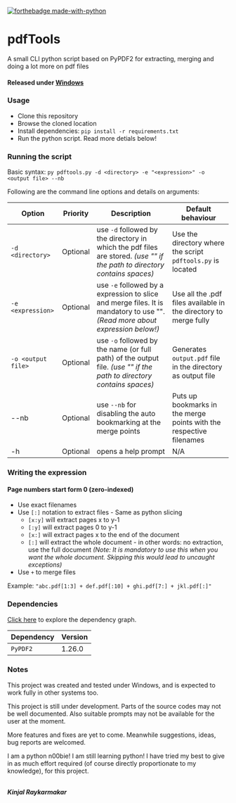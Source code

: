[![forthebadge made-with-python](http://ForTheBadge.com/images/badges/made-with-python.svg)](https://www.python.org/)

# pdfTools
A small CLI python script based on PyPDF2 for extracting, merging and doing a lot more on pdf files

#### Released under [Windows](https://github.com/Kinjalrk2k/pdfTools/releases)

### Usage
* Clone this repository
* Browse the cloned location
* Install dependencies: ````pip install -r requirements.txt````
* Run the python script. Read more detials below!

### Running the script
Basic syntax:
````py pdftools.py -d <directory> -e "<expression>" -o <output file> --nb````

Following are the command line options and details on arguments:

| Option                   | Priority   | Description                                                                                                                        | Default behaviour                                                   |
|--------------------------|------------|------------------------------------------------------------------------------------------------------------------------------------|---------------------------------------------------------------------|
| ````-d <directory>````   | Optional   | use ````-d```` followed by the directory in which the pdf files are stored. *(use "" if the path to directory contains spaces)*    | Use the directory where the script ````pdftools.py```` is located   |
| ````-e <expression>````  | Optional   | use ````-e```` followed by a expression to slice and merge files. It is mandatory to use "". *(Read more about expression below!)* | Use all the .pdf files available in the directory to merge fully    |
| ````-o <output file>```` | Optional | use ````-o```` followed by the name (or full path) of the output file. *(use "" if the path to directory contains spaces)*         | Generates ````output.pdf```` file in the directory as output file                                                                |
| --nb                     | Optional   | use ````--nb```` for disabling the auto bookmarking at the merge points                                                            | Puts up bookmarks in the merge points with the respective filenames |
| -h                       | Optional   | opens a help prompt                                                                                                                | N/A                                                                 |

### Writing the expression
#### Page numbers start form 0 (zero-indexed)
* Use exact filenames
* Use ````[:]```` notation to extract files - Same as python slicing
  * ````[x:y]```` will extract pages x to y-1
  * ````[:y]```` will extract pages 0 to y-1
  * ````[x:]```` will extract pages x to the end of the document
  * ````[:]```` will extract the whole document - in other words: no extraction, use the full document
  *(Note: It is mandatory to use this when you want the whole document. Skipping this would lead to uncaught exceptions)*
* Use ````+```` to merge files

Example: ````"abc.pdf[1:3] + def.pdf[:10] + ghi.pdf[7:] + jkl.pdf[:]"````

### Dependencies
[Click here](https://github.com/Kinjalrk2k/pdfTools/network/dependencies) to explore the dependency graph.

| Dependency | Version |
|------------|---------|
| ```PyPDF2```       | 1.26.0   |

### Notes
This project was created and tested under Windows, and is expected to work fully in other systems too.

This project is still under development. Parts of the source codes may not be well documented.
Also suitable prompts may not be available for the user at the moment.

More features and fixes are yet to come. Meanwhile suggestions, ideas, bug reports are welcomed.

I am a python n00bie! I am still learning python! I have tried my best to give in as much effort required (of course directly proportionate to my knowledge), for this project.

<br>***Kinjal Raykarmakar***
